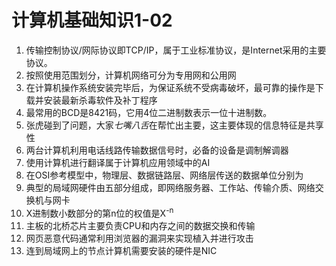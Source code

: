 # 计算机基础知识1-02
1. 传输控制协议/网际协议即TCP/IP，属于工业标准协议，是Internet采用的主要协议。
2. 按照使用范围划分，计算机网络可分为专用网和公用网
3. 在计算机操作系统安装完毕后，为保证系统不受病毒破坏，最可靠的操作是下载并安装最新杀毒软件及补丁程序
4. 最常用的BCD是8421码，它用4位二进制数表示一位十进制数。
5. 张虎碰到了问题，大家*七嘴八舌*在帮忙出主要，这主要体现的信息特征是共享性
6. 两台计算机利用电话线路传输数据信号时，必备的设备是调制解调器
7. 使用计算机进行翻译属于计算机应用领域中的AI
8. 在OSI参考模型中，物理层、数据链路层、网络层传送的数据单位分别为
9. 典型的局域网硬件由五部分组成，即网络服务器、工作站、传输介质、网络交换机与网卡
10. X进制数小数部分的第n位的权值是X<sup>-n</sup>
11. 主板的北桥芯片主要负责CPU和内存之间的数据交换和传输
12. 网页恶意代码通常利用浏览器的漏洞来实现植入并进行攻击
13. 连到局域网上的节点计算机需要安装的硬件是NIC
